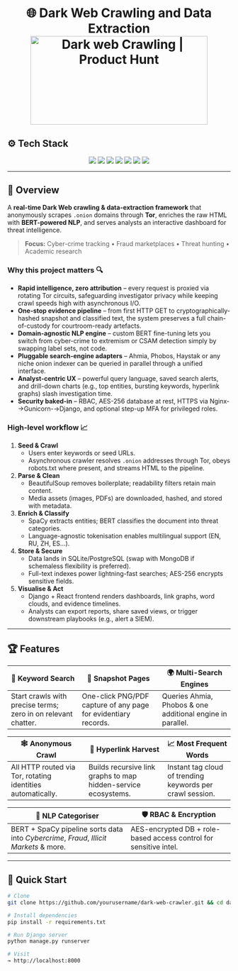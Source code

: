 
<h1 align="center">🌐 Dark Web Crawling and Data Extraction
<a href="https://4kwallpapers.com/technology/anonymous-hacker-data-breach-5k-7.html" target="_blank"><img src="https://4kwallpapers.com/images/walls/thumbs_3t/7.jpg" alt="Dark web Crawling  | Product Hunt" style="width: 400px; height: 200px;" width="200" height="100" /></a></h1>


<a name="tech-stack"></a>
## ⚙️ Tech Stack
<div align="center">
  <img src="https://img.shields.io/badge/Python-3.10-blue?style=for-the-badge&logo=python&logoColor=ffdd54"/>
  <img src="https://img.shields.io/badge/Django-4.x-brightgreen?style=for-the-badge&logo=django"/>
  <img src="https://img.shields.io/badge/Tor-Proxy-7E4798?style=for-the-badge&logo=tor-project&logoColor=white"/>
  <img src="https://img.shields.io/badge/BeautifulSoup-Parser-green?style=for-the-badge"/>
  <img src="https://img.shields.io/badge/SpaCy-NLP-blue?style=for-the-badge"/>
  <img src="https://img.shields.io/badge/BERT-Transformer-red?style=for-the-badge"/>
  <img src="https://img.shields.io/badge/SQLite-DB-lightgrey?style=for-the-badge&logo=sqlite"/>
</div>

<!-- Optional animated contribution snake -->
<!-- <img src="https://github.com/saisaharsh5/saisaharsh5/blob/output/github-contribution-grid-snake.svg" alt="snake"> -->
</div>


---

<a name="overview"></a>
## 🚀 Overview
A **real-time Dark Web crawling & data-extraction framework** that anonymously scrapes `.onion` domains through **Tor**, enriches the raw HTML with **BERT-powered NLP**, and serves analysts an interactive dashboard for threat intelligence.

> **Focus:** Cyber-crime tracking • Fraud marketplaces • Threat hunting • Academic research

### Why this project matters 🔍
- **Rapid intelligence, zero attribution** – every request is proxied via rotating Tor circuits, safeguarding investigator privacy while keeping crawl speeds high with asynchronous I/O.  
- **One-stop evidence pipeline** – from first HTTP GET to cryptographically-hashed snapshot and classified text, the system preserves a full chain-of-custody for courtroom-ready artefacts.  
- **Domain-agnostic NLP engine** – custom BERT fine-tuning lets you switch from cyber-crime to extremism or CSAM detection simply by swapping label sets, not code.  
- **Pluggable search-engine adapters** – Ahmia, Phobos, Haystak or any niche onion indexer can be queried in parallel through a unified interface.  
- **Analyst-centric UX** – powerful query language, saved search alerts, and drill-down charts (e.g., top entities, bursting keywords, hyperlink graphs) slash investigation time.  
- **Security baked-in** – RBAC, AES-256 database at rest, HTTPS via Nginx-→Gunicorn-→Django, and optional step-up MFA for privileged roles.  

### High-level workflow 📈
1. **Seed & Crawl**  
   - Users enter keywords or seed URLs.  
   - Asynchronous crawler resolves `.onion` addresses through Tor, obeys robots.txt where present, and streams HTML to the pipeline.  
2. **Parse & Clean**  
   - BeautifulSoup removes boilerplate; readability filters retain main content.  
   - Media assets (images, PDFs) are downloaded, hashed, and stored with metadata.  
3. **Enrich & Classify**  
   - SpaCy extracts entities; BERT classifies the document into threat categories.  
   - Language-agnostic tokenisation enables multilingual support (EN, RU, ZH, ES…).  
4. **Store & Secure**  
   - Data lands in SQLite/PostgreSQL (swap with MongoDB if schemaless flexibility is preferred).  
   - Full-text indexes power lightning-fast searches; AES-256 encrypts sensitive fields.  
5. **Visualise & Act**  
   - Django + React frontend renders dashboards, link graphs, word clouds, and evidence timelines.  
   - Analysts can export reports, share saved views, or trigger downstream playbooks (e.g., alert a SIEM).  


---

<a name="features"></a>
## 🏆 Features

| 🔑 **Keyword Search** | 📸 **Snapshot Pages** | 🌍 **Multi-Search Engines** |
|----------------------|----------------------|-----------------------------|
| Start crawls with precise terms; zero in on relevant chatter. | One-click PNG/PDF capture of any page for evidentiary records. | Queries Ahmia, Phobos & one additional engine in parallel. |

| 🕸️ **Anonymous Crawl** | 🔗 **Hyperlink Harvest** | 📈 **Most Frequent Words** |
|-----------------------|-------------------------|----------------------------|
| All HTTP routed via Tor, rotating identities automatically. | Builds recursive link graphs to map hidden-service ecosystems. | Instant tag cloud of trending keywords per crawl session. |

| 🧠 **NLP Categoriser** | 🛡️ **RBAC & Encryption** |
|-----------------------|-------------------------|
| BERT + SpaCy pipeline sorts data into *Cybercrime*, *Fraud*, *Illicit Markets* & more. | AES-encrypted DB + role-based access control for sensitive intel. |

---

<a name="quick-start"></a>
## 🏁 Quick Start
```bash
# Clone
git clone https://github.com/yourusername/dark-web-crawler.git && cd dark-web-crawler

# Install dependencies
pip install -r requirements.txt

# Run Django server
python manage.py runserver

# Visit
→ http://localhost:8000
